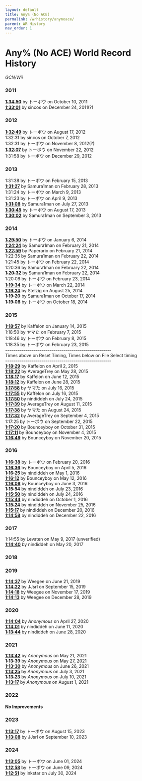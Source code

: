 ```yaml
---
layout: default
title: Any% (No ACE)
permalink: /wrhistory/anynoace/
parent: WR History
nav_order: 1
---
```

# Any% (No ACE) World Record History  
*GCN/Wii*  
### 2011  
**[1:34:50](https://www.youtube.com/watch?v=TUsFLq4Rqkk)** by トーボウ on October 10, 2011  
**[1:33:01](https://www.youtube.com/watch?v=bEDeCtvRmQ4)** by sincos on December 24, 2011(?)  
                                              
### 2012  
**[1:32:49](https://www.youtube.com/watch?v=iK_NeKxUvEk)** by トーボウ on August 17, 2012  
1:32:31 by sincos on October 7, 2012  
1:32:31 by トーボウ on November 8, 2012(?)  
**[1:32:07](https://www.youtube.com/watch?v=zwtZP14VMrI)** by トーボウ on November 22, 2012  
1:31:58 by トーボウ on December 29, 2012  
                                              
### 2013  
1:31:38 by トーボウ on February 15, 2013  
**[1:31:27](https://www.youtube.com/watch?v=ysryaRrgSXs)** by Samura1man on February 28, 2013  
1:31:24 by トーボウ on March 9, 2013  
1:31:23 by トーボウ on April 9, 2013  
**[1:31:08](https://www.youtube.com/watch?v=1xCJbJYpeIs)** by Samura1man on July 27, 2013  
**[1:30:45](https://www.youtube.com/watch?v=G0TVI8mb85U)** by トーボウ on August 17, 2013  
**[1:30:02](https://www.youtube.com/watch?v=s0A8fO_td0o)** by Samura1man on September 3, 2013  
                         	                  
### 2014  
**[1:29:50](https://www.youtube.com/watch?v=6s_r9xi1vtM)** by トーボウ on January 6, 2014  
**[1:24:24](https://www.youtube.com/watch?v=iOVu4-uwfuY)** by Samura1man on February 21, 2014  
**[1:22:59](https://www.youtube.com/watch?v=0Biw-lnAQ7k)** by Paperario on February 21, 2014  
1:22:35 by Samura1man on February 22, 2014  
1:21:45 by トーボウ on February 22, 2014  
1:20:36 by Samura1man on February 22, 2014  
**[1:20:32](https://www.youtube.com/watch?v=U4jcYzVZWg0)** by Samura1man on February 22, 2014  
1:20:08 by トーボウ on February 23, 2014  
**[1:19:34](https://www.youtube.com/watch?v=fiI5nwXoyGA)** by トーボウ on March 22, 2014  
**[1:19:24](https://www.youtube.com/watch?v=FKzvq8_knjg)** by Stelzig on August 25, 2014  
**[1:19:20](https://www.youtube.com/watch?v=57NZhAfkMXw)** by Samura1man on October 17, 2014  
**[1:19:08](https://www.youtube.com/watch?v=De4wPCBdv3Q)** by トーボウ on October 18, 2014  
                                              
### 2015  
**[1:18:57](https://www.youtube.com/watch?v=F3gKzntjiuM)** by Kaffelon on January 14, 2015  
1:18:50 by ヤマた on February 7, 2015  
1:18:46 by トーボウ on February 8, 2015  
1:18:35 by トーボウ on February 23, 2015  
\-\-\-\-\-\-\-\-\-\-\-\-\-\-\-\-\-\-\-\-\-\-\-\-\-\-\-\-\-\-\-\-\-\-\-\-\-\-\-\-\-\-\-\-\-\-\-\-\-\-\-\-\-  
Times above on Reset Timing, Times below on File Select timing  
\-\-\-\-\-\-\-\-\-\-\-\-\-\-\-\-\-\-\-\-\-\-\-\-\-\-\-\-\-\-\-\-\-\-\-\-\-\-\-\-\-\-\-\-\-\-\-\-\-\-\-\-\-  
**[1:18:29](https://www.youtube.com/watch?v=udvV01miBjc)** by Kaffelon on April 2, 2015  
**[1:18:22](https://www.youtube.com/watch?v=x5SyyyrSQCI)** by AverageTrey on May 28, 2015  
**[1:18:17](https://www.youtube.com/watch?v=-Fm-p6H0_K8)** by Kaffelon on June 12, 2015  
**[1:18:12](https://www.youtube.com/watch?v=jZLS7JZ25c8)** by Kaffelon on June 28, 2015  
**[1:17:58](https://www.youtube.com/watch?v=wwhbph1NOk0)** by ヤマた on July 16, 2015  
**[1:17:55](https://www.youtube.com/watch?v=USXCpWmykac)** by Kaffelon on July 16, 2015  
**[1:17:50](https://www.youtube.com/watch?v=CMitcQnWEjo)** by nindiddeh on July 24, 2015  
**[1:17:39](https://www.youtube.com/watch?v=jJXAx5AvxOA)** by AverageTrey on August 11, 2015  
**[1:17:38](https://www.youtube.com/watch?v=NSEOEZMNLCY)** by ヤマた on August 24, 2015  
**[1:17:32](https://www.youtube.com/watch?v=9r2ZLBQt0lk)** by AverageTrey on September 4, 2015  
1:17:25 by トーボウ on September 22, 2015  
**[1:17:20](https://www.youtube.com/watch?v=UNc5eFAvwoc)** by Bounceyboy on October 31, 2015  
**[1:17:11](https://www.youtube.com/watch?v=6oMMCRvzPjc)** by Bounceyboy on November 4, 2015  
**[1:16:49](https://www.youtube.com/watch?v=n0S-WEgZ_4Y)** by Bounceyboy on November 20, 2015  
  
### 2016  
**[1:16:38](https://www.youtube.com/watch?v=y3gZFzwJuWQ)** by トーボウ on February 20, 2016  
**[1:16:36](https://www.youtube.com/watch?v=yU-obYpMy80)** by Bounceyboy on April 5, 2016  
**[1:16:25](https://www.youtube.com/watch?v=1Q6PXX2OeXI)** by nindiddeh on May 1, 2016  
**[1:16:12](https://www.youtube.com/watch?v=-eiQoSEOD7c)** by Bounceyboy on May 12, 2016  
**[1:16:08](https://www.youtube.com/watch?v=NSL7el67BJs)** by Bounceyboy on June 3, 2016  
**[1:15:54](https://www.youtube.com/watch?v=t7yvjV9iAHk)** by nindiddeh on July 23, 2016  
**[1:15:50](https://www.youtube.com/watch?v=q0lY49js54w)** by nindiddeh on July 24, 2016  
**[1:15:44](https://www.youtube.com/watch?v=lCqrS4j4Er8)** by nindiddeh on October 1, 2016  
**[1:15:24](https://www.youtube.com/watch?v=ECINcogOOaw)** by nindiddeh on November 25, 2016  
**[1:15:17](https://www.youtube.com/watch?v=MVrKkmYV9ZE)** by nindiddeh on December 20, 2016  
**[1:14:58](https://www.youtube.com/watch?v=FJ1HOxlgGZ8)** by nindiddeh on December 22, 2016  
  
### 2017  
1:14:55 by Levaten on May 9, 2017 (unverified)  
**[1:14:40](https://www.youtube.com/watch?v=QwWSVON2gF4)** by nindiddeh on May 20, 2017  
  
### 2018  
  
### 2019  
**[1:14:37](https://www.youtube.com/watch?v=hUMnX3s7DIw)** by Weegee on June 21, 2019  
**[1:14:22](https://www.youtube.com/watch?v=nM9CioG6ntM)** by JJsrl on September 15, 2019  
**[1:14:18](https://www.youtube.com/watch?v=sYTKschDw8s)** by Weegee on November 17, 2019  
**[1:14:13](https://www.youtube.com/watch?v=j_bJUonZ-Jc)** by Weegee on December 28, 2019  
  
### 2020  
**[1:14:04](https://www.youtube.com/watch?v=ClDFLRKv69Y)** by *Anonymous* on April 27, 2020  
**[1:14:01](https://www.youtube.com/watch?v=Dpw2AjNavT4)** by nindiddeh on June 11, 2020  
**[1:13:44](https://www.youtube.com/watch?v=ilwGUlLxT4E)** by nindiddeh on June 28, 2020  
  
### 2021  
**[1:13:42](https://www.youtube.com/watch?v=GwDyq5wLEF8)** by *Anonymous* on May 21, 2021  
**[1:13:39](https://www.youtube.com/watch?v=koKWmTPua_0)** by *Anonymous* on May 27, 2021  
**[1:13:30](https://www.youtube.com/watch?v=nnq2YwnYWIw)** by *Anonymous* on June 26, 2021  
**[1:13:25](https://www.youtube.com/watch?v=g5pCaI8BTMU)** by *Anonymous* on July 3, 2021  
**[1:13:23](https://www.youtube.com/watch?v=ZMvxynHGdb8)** by *Anonymous* on July 10, 2021  
**[1:13:17](https://www.youtube.com/watch?v=1coJWwnKEgs)** by *Anonymous* on August 1, 2021  

### 2022  
#### No Improvements

### 2023  

**[1:13:17](https://www.youtube.com/watch?v=9Y8FMwZsAIs)** by トーボウ on August 15, 2023  
**[1:13:08](https://www.youtube.com/watch?v=U7o5L7720_0)** by JJsrl on September 10, 2023

### 2024
**[1:13:05](https://www.twitch.tv/videos/2161495457)** by トーボウ on June 01, 2024  
**[1:12:58](https://www.youtube.com/watch?v=zbZv0sEu6Ec)** by トーボウ on June 09, 2024  
**[1:12:51](https://www.youtube.com/watch?v=y3nhWI-gmsI)** by inkstar on July 30, 2024  
